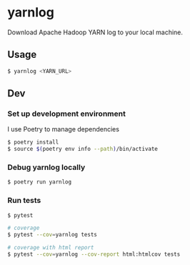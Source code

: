 # yarnlog

Download Apache Hadoop YARN log to your local machine.

## Usage

```bash
$ yarnlog <YARN_URL>
```

## Dev

### Set up development environment

I use Poetry to manage dependencies

```bash
$ poetry install
$ source $(poetry env info --path)/bin/activate
```

### Debug yarnlog locally

```bash
$ poetry run yarnlog
```

### Run tests

```bash
$ pytest

# coverage
$ pytest --cov=yarnlog tests

# coverage with html report
$ pytest --cov=yarnlog --cov-report html:htmlcov tests
```
